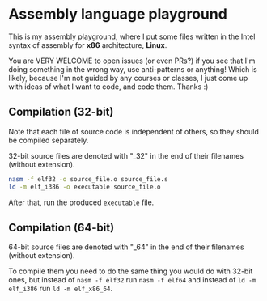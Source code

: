 # Assembly language playground

This is my assembly playground, where I put some files written in the Intel syntax of assembly for
**x86** architecture, **Linux**.

You are VERY WELCOME to open issues (or even PRs?) if you see that I'm doing something in the wrong
way, use anti-patterns or anything! Which is likely, because I'm not guided by any courses or classes,
I just come up with ideas of what I want to code, and code them. Thanks :)

## Compilation (32-bit)

Note that each file of source code is independent of others, so they should be compiled
separately.

32-bit source files are denoted with "\_32" in the end of their filenames (without extension).

```sh
nasm -f elf32 -o source_file.o source_file.s
ld -m elf_i386 -o executable source_file.o
```

After that, run the produced `executable` file.

## Compilation (64-bit)

64-bit source files are denoted with "\_64" in the end of their filenames (without extension).

To compile them you need to do the same thing you would do with 32-bit ones, but instead of
`nasm -f elf32` run `nasm -f elf64` and instead of `ld -m elf_i386` run `ld -m elf_x86_64`.
